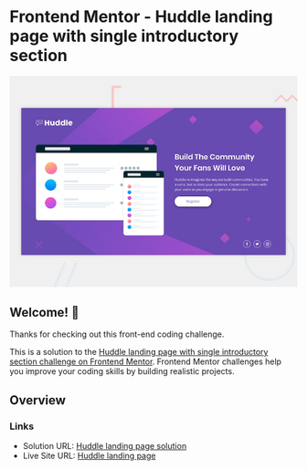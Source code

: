 # Frontend Mentor - Huddle landing page with single introductory section

![Design preview for the Huddle landing page with single introductory section](./design/desktop-preview.jpg)

## Welcome! 👋

Thanks for checking out this front-end coding challenge.

This is a solution to the [Huddle landing page with single introductory section challenge on Frontend Mentor](https://www.frontendmentor.io/challenges/huddle-landing-page-with-a-single-introductory-section-B_2Wvxgi0). Frontend Mentor challenges help you improve your coding skills by building realistic projects. 

## Overview

### Links

- Solution URL: [Huddle landing page solution](https://www.frontendmentor.io/solutions/huddle-landing-page-with-a-single-introductory-section-hzFvbt39r)
- Live Site URL: [Huddle landing page](https://huddle-landing-page-with-single-introductoryy.netlify.app/)
